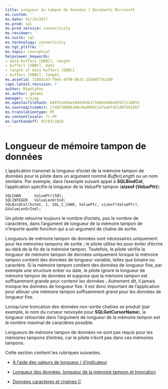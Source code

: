 ```yaml
---
title: Longueur du tampon de données | Documents Microsoft
ms.custom: ''
ms.date: 01/19/2017
ms.prod: sql
ms.prod_service: connectivity
ms.reviewer: ''
ms.suite: sql
ms.technology: connectivity
ms.tgt_pltfrm: ''
ms.topic: conceptual
helpviewer_keywords:
- data buffers [ODBC], length
- buffers [ODBC], data
- length of data buffers [ODBC]
- buffers [ODBC], length
ms.assetid: 7288d143-f9e5-4f90-9b31-2549df79c109
caps.latest.revision: 7
author: MightyPen
ms.author: genemi
manager: craigg
ms.openlocfilehash: b40fb1b58a10ddd5db371869584b4d29f2110855
ms.sourcegitcommit: 1740f3090b168c0e809611a7aa6fd514075616bf
ms.translationtype: MT
ms.contentlocale: fr-FR
ms.lasthandoff: 05/03/2018
---
```

# <a name="data-buffer-length"></a>Longueur de mémoire tampon de données
L’application transmet la longueur d’octet de la mémoire tampon de données pour le pilote dans un argument nommé *BufferLength* ou un nom similaire. Par exemple, dans l’exemple suivant appel à **SQLBindCol**, l’application spécifie la longueur de la *ValuePtr* tampon (**sizeof (***ValuePtr***)**):  
  
```  
SQLCHAR      ValuePtr[50];  
SQLINTEGER   ValueLenOrInd;  
SQLBindCol(hstmt, 1, SQL_C_CHAR, ValuePtr, sizeof(ValuePtr), &ValueLenOrInd);  
```  
  
 Un pilote retourne toujours le nombre d’octets, pas le nombre de caractères, dans l’argument de longueur de la mémoire tampon de n’importe quelle fonction qui a un argument de chaîne de sortie.  
  
 Longueurs de mémoire tampon de données sont nécessaires uniquement pour les mémoires tampons de sortie ; le pilote utilise les pour éviter d’écrire au-delà de la fin de la mémoire tampon. Toutefois, le pilote vérifie la longueur de mémoire tampon de données uniquement lorsque la mémoire tampon contient des données de longueur variable, telles que binaire ou caractère. Si la mémoire tampon contient des données de longueur fixe, par exemple une structure entier ou date, le pilote ignore la longueur de mémoire tampon de données et suppose que la mémoire tampon est suffisamment grande pour contenir les données ; Autrement dit, il jamais tronque les données de longueur fixe. Il est donc important de l’application pour allouer une mémoire tampon suffisamment grand pour les données de longueur fixe.  
  
 Lorsqu’une troncation des données non-sortie chaînes se produit (par exemple, le nom du curseur renvoyée pour **SQLGetCursorName**), la longueur retournée dans l’argument de longueur de la mémoire tampon est le nombre maximal de caractères possible.  
  
 Longueurs de mémoire tampon de données ne sont pas requis pour les mémoires tampons d’entrée, car le pilote n’écrit pas dans ces mémoires tampons.  
  
 Cette section contient les rubriques suivantes.  
  
-   [À l’aide des valeurs de longueur / d’indicateur](../../../odbc/reference/develop-app/using-length-and-indicator-values.md)  
  
-   [Longueur des données, longueur de la mémoire tampon et troncation](../../../odbc/reference/develop-app/data-length-buffer-length-and-truncation.md)  
  
-   [Données caractères et chaînes C](../../../odbc/reference/develop-app/character-data-and-c-strings.md)
